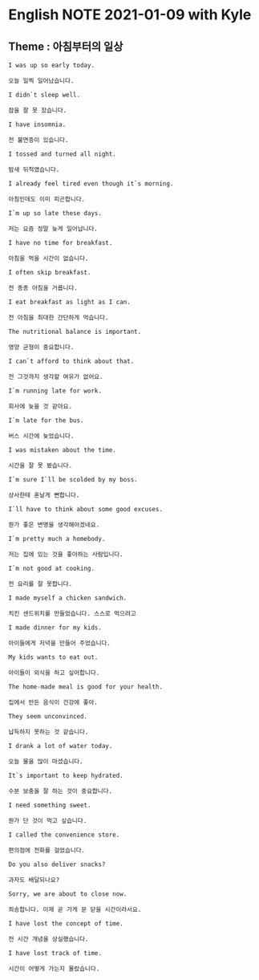 # English NOTE 2021-01-09 with Kyle

## Theme : 아침부터의 일상

```
I was up so early today.

오늘 일찍 일어났습니다.
```
```
I didn`t sleep well.

잠을 잘 못 잤습니다.
```
```
I have insomnia.

전 불면증이 있습니다.
```
```
I tossed and turned all night.

밤새 뒤척였습니다.
```
```
I already feel tired even though it`s morning.

아침인데도 이미 피곤합니다.
```
```
I`m up so late these days.

저는 요즘 정말 늦게 일어납니다.
```
```
I have no time for breakfast.

아침을 먹을 시간이 없습니다.
```
```
I often skip breakfast.

전 종종 아침을 거릅니다.
```
```
I eat breakfast as light as I can.

전 아침을 최대한 간단하게 먹습니다.
```
```
The nutritional balance is important.

영양 균형이 중요합니다.
```
```
I can`t afford to think about that.

전 그것까지 생각할 여유가 없어요.
```
```
I`m running late for work.

회사에 늦을 것 같아요.
```
```
I`m late for the bus.

버스 시간에 늦었습니다.
```
```
I was mistaken about the time.

시간을 잘 못 봤습니다.
```
```
I`m sure I`ll be scolded by my boss.

상사한테 혼날게 뻔합니다.
```
```
I`ll have to think about some good excuses.

뭔가 좋은 변명을 생각해야겠네요.
```
```
I`m pretty much a homebody.

저는 집에 있는 것을 좋아하는 사람입니다.
```
```
I`m not good at cooking.

전 요리를 잘 못합니다.
```
```
I made myself a chicken sandwich.

치킨 샌드위치를 만들었습니다. 스스로 먹으려고
```
```
I made dinner for my kids.

아이들에게 저녁을 만들어 주었습니다.
```
```
My kids wants to eat out.

아이들이 외식을 하고 싶어합니다.
```
```
The home-made meal is good for your health.

집에서 만든 음식이 건강에 좋아.
```
```
They seem unconvinced.

납득하지 못하는 것 같습니다.
```
```
I drank a lot of water today.

오늘 물을 많이 마셨습니다.
```
```
It`s important to keep hydrated.

수분 보충을 잘 하는 것이 중요합니다.
```
```
I need something sweet.

뭔가 단 것이 먹고 싶습니다.
```
```
I called the convenience store.

편의점에 전화를 걸었습니다.
```
```
Do you also deliver snacks?

과자도 배달되나요?
```
```
Sorry, we are about to close now.

죄송합니다. 이제 곧 가게 문 닫을 시간이라서요.
```
```
I have lost the concept of time.

전 시간 개념을 상실했습니다.
```
```
I have lost track of time.

시간이 어떻게 가는지 몰랐습니다.
```